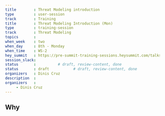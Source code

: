 ```yaml
---
title        : Threat Modeling introduction
type         : user-session
track        : Training
title        : Threat Modeling Introduction (Mon)
type         : training-session
track        : Threat Modeling
topics       : 
when_week    : two
when_day     : 8th - Monday
when_time    : WS-2
hey_summit   : https://pre-summit-training-sessions.heysummit.com/talks/threat-modelling-first-aid-an-introduction-to-threat-modelling-and-risk 
session_slack:
status       :          # draft, review-content, done
status       : draft           # draft, review-content, done
organizers   : Dinis Cruz
description  : 
organizers   :
     - Dinis Cruz
---
```

## Why
